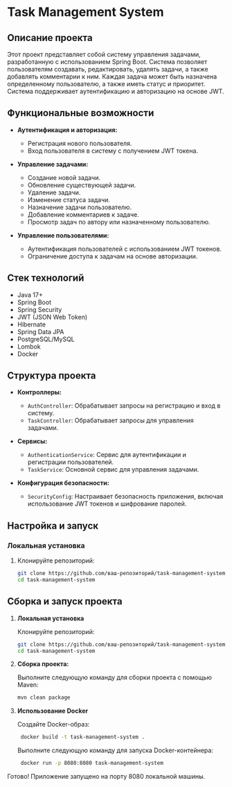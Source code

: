 # Task Management System

## Описание проекта

Этот проект представляет собой систему управления задачами, разработанную с использованием Spring Boot. Система позволяет пользователям создавать, редактировать, удалять задачи, а также добавлять комментарии к ним. Каждая задача может быть назначена определенному пользователю, а также иметь статус и приоритет. Система поддерживает аутентификацию и авторизацию на основе JWT.

## Функциональные возможности

- **Аутентификация и авторизация:**
    - Регистрация нового пользователя.
    - Вход пользователя в систему с получением JWT токена.

- **Управление задачами:**
    - Создание новой задачи.
    - Обновление существующей задачи.
    - Удаление задачи.
    - Изменение статуса задачи.
    - Назначение задачи пользователю.
    - Добавление комментариев к задаче.
    - Просмотр задач по автору или назначенному пользователю.

- **Управление пользователями:**
    - Аутентификация пользователей с использованием JWT токенов.
    - Ограничение доступа к задачам на основе авторизации.

## Стек технологий

- Java 17+
- Spring Boot
- Spring Security
- JWT (JSON Web Token)
- Hibernate
- Spring Data JPA
- PostgreSQL/MySQL
- Lombok
- Docker

## Структура проекта

- **Контроллеры:**
    - `AuthController`: Обрабатывает запросы на регистрацию и вход в систему.
    - `TaskController`: Обрабатывает запросы для управления задачами.

- **Сервисы:**
    - `AuthenticationService`: Сервис для аутентификации и регистрации пользователей.
    - `TaskService`: Основной сервис для управления задачами.

- **Конфигурация безопасности:**
    - `SecurityConfig`: Настраивает безопасность приложения, включая использование JWT токенов и шифрование паролей.

## Настройка и запуск

### Локальная установка

1. Клонируйте репозиторий:
   ```bash
   git clone https://github.com/ваш-репозиторий/task-management-system.git
   cd task-management-system
   ```


## Сборка и запуск проекта

1. **Локальная установка**

   Клонируйте репозиторий:
   ```bash
   git clone https://github.com/ваш-репозиторий/task-management-system.git
   cd task-management-system
   ```


2. **Сборка проекта:**

   Выполните следующую команду для сборки проекта с помощью Maven:

   ```bash
   mvn clean package
   ```

3. **Использование Docker**

   Создайте Docker-образ:
   ```bash
    docker build -t task-management-system .
   ```

    Выполните следующую команду для запуска Docker-контейнера:
   ```bash
    docker run -p 8080:8080 task-management-system
   ```
  
Готово! Приложение запущено на порту 8080 локальной машины.
